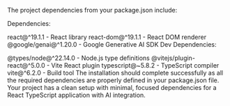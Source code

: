 The project dependencies from your package.json include:

Dependencies:

react@^19.1.1 - React library
react-dom@^19.1.1 - React DOM renderer
@google/genai@^1.20.0 - Google Generative AI SDK
Dev Dependencies:

@types/node@^22.14.0 - Node.js type definitions
@vitejs/plugin-react@^5.0.0 - Vite React plugin
typescript@~5.8.2 - TypeScript compiler
vite@^6.2.0 - Build tool
The installation should complete successfully as all the required dependencies are properly defined in your package.json file. Your project has a clean setup with minimal, focused dependencies for a React TypeScript application with AI integration.
